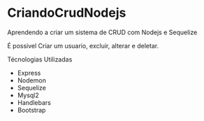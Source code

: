 # CriandoCrudNodejs
Aprendendo a criar um sistema de CRUD com Nodejs e Sequelize

É possivel Criar um usuario, excluir, alterar e deletar.

Técnologias Utilizadas 
- Express
- Nodemon
- Sequelize
- Mysql2
- Handlebars
- Bootstrap
